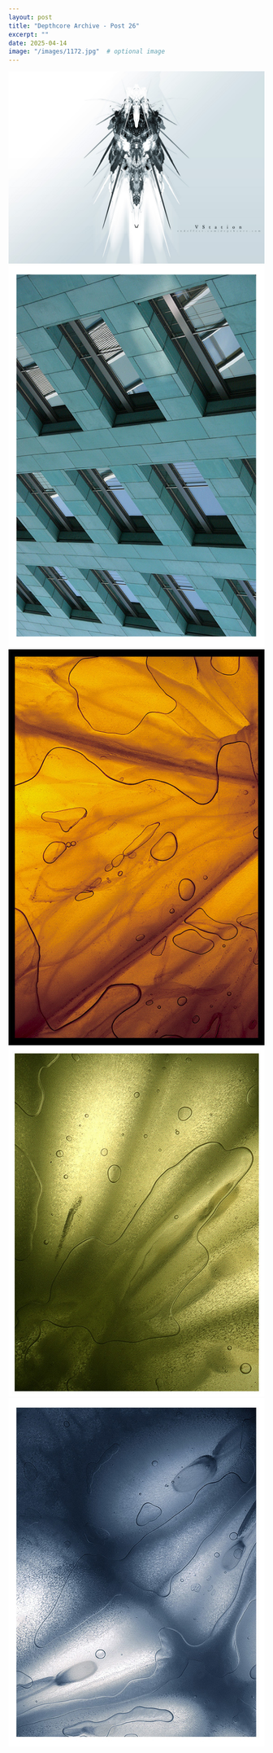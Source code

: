 ```yaml
---
layout: post
title: "Depthcore Archive - Post 26"
excerpt: ""
date: 2025-04-14
image: "/images/1172.jpg"  # optional image
---
```


<img src="/images/1172.jpg">
<img src="/images/1179.jpg" alt="1179.jpg"/>
<img src="/images/1180.jpg" alt="1180.jpg"/>
<img src="/images/1181.jpg" alt="1181.jpg"/>
<img src="/images/1182.jpg" alt="1182.jpg"/>
